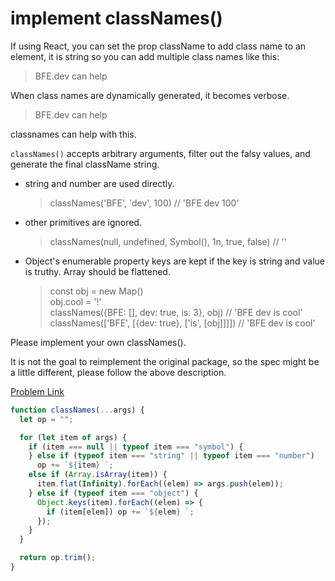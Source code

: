 # implement classNames()

If using React, you can set the prop className to add class name to an element, it is string so you can add multiple class names like this:

> BFE.dev can help

When class names are dynamically generated, it becomes verbose.

> BFE.dev can help

classnames can help with this.

`classNames()` accepts arbitrary arguments, filter out the falsy values, and generate the final className string.

- string and number are used directly.
  > classNames('BFE', 'dev', 100) // 'BFE dev 100'
- other primitives are ignored.
  > classNames(null, undefined, Symbol(), 1n, true, false) // ''
- Object's enumerable property keys are kept if the key is string and value is truthy. Array should be flattened.
  > const obj = new Map()<br/>
  > obj.cool = '!'<br/>
  > classNames({BFE: [], dev: true, is: 3}, obj) // 'BFE dev is cool'<br/>
  > classNames(['BFE', [{dev: true}, ['is', [obj]]]]) // 'BFE dev is cool'

Please implement your own classNames().

It is not the goal to reimplement the original package, so the spec might be a little different, please follow the above description.

[Problem Link](https://bigfrontend.dev/problem/implement-classnames)

```js
function classNames(...args) {
  let op = "";

  for (let item of args) {
    if (item === null || typeof item === "symbol") {
    } else if (typeof item === "string" || typeof item === "number")
      op += `${item} `;
    else if (Array.isArray(item)) {
      item.flat(Infinity).forEach((elem) => args.push(elem));
    } else if (typeof item === "object") {
      Object.keys(item).forEach((elem) => {
        if (item[elem]) op += `${elem} `;
      });
    }
  }

  return op.trim();
}
```
